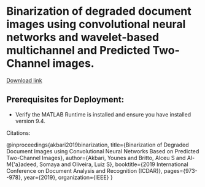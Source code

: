 <h1>Binarization of degraded document images using convolutional
neural networks and wavelet-based multichannel and Predicted Two-Channel images.</h1>
<a href="url">Download link</a>

<h2>Prerequisites for Deployment:</h2>

- Verify the MATLAB Runtime is installed and ensure you have installed version 9.4.

Citations:

@inproceedings{akbari2019binarization,
  title={Binarization of Degraded Document Images using Convolutional Neural Networks Based on Predicted Two-Channel Images},
  author={Akbari, Younes and Britto, Alceu S and Al-M{\'a}adeed, Somaya and Oliveira, Luiz S},
  booktitle={2019 International Conference on Document Analysis and Recognition (ICDAR)},
  pages={973--978},
  year={2019},
  organization={IEEE}
}
